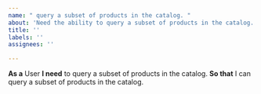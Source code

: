 ```yaml
---
name: " query a subset of products in the catalog. "
about: 'Need the ability to query a subset of products in the catalog. '
title: ''
labels: ''
assignees: ''

---
```


**As a** User
 **I need**  to query a subset of products in the catalog. 
 **So that** I can query a subset of products in the catalog.
